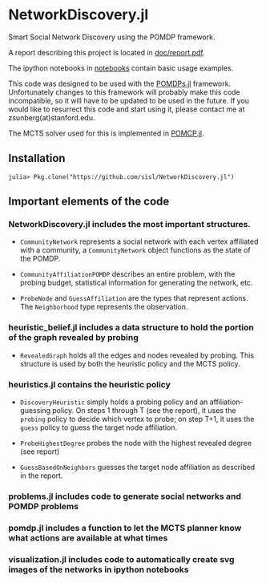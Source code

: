 # NetworkDiscovery.jl

Smart Social Network Discovery using the POMDP framework.

A report describing this project is located in [doc/report.pdf](https://github.com/sisl/NetworkDiscovery.jl/blob/master/doc/report.pdf).

The ipython notebooks in [notebooks](https://github.com/sisl/NetworkDiscovery.jl/tree/master/notebooks) contain basic usage examples.

This code was designed to be used with the [POMDPs.jl](https://github.com/sisl/POMDPs.jl) framework. Unfortunately changes to this framework will probably make this code incompatible, so it will have to be updated to be used in the future. If you would like to resurrect this code and start using it, please contact me at zsunberg(at)stanford.edu.

The MCTS solver used for this is implemented in [POMCP.jl](https://github.com/sisl/POMCP.jl).

## Installation

```
julia> Pkg.clone("https://github.com/sisl/NetworkDiscovery.jl")
```

## Important elements of the code

### NetworkDiscovery.jl includes the most important structures.

* `CommunityNetwork` represents a social network with each vertex affiliated with a community, a `CommunityNetwork` object functions as the state of the POMDP.

* `CommunityAffiliationPOMDP` describes an entire problem, with the probing budget, statistical information for generating the network, etc.

* `ProbeNode` and `GuessAffiliation` are the types that represent actions. The `Neighborhood` type represents the observation.

### heuristic_belief.jl includes a data structure to hold the portion of the graph revealed by probing

* `RevealedGraph` holds all the edges and nodes revealed by probing. This structure is used by both the heuristic policy and the MCTS policy.

### heuristics.jl contains the heuristic policy

* `DiscoveryHeuristic` simply holds a probing policy and an affiliation-guessing policy. On steps 1 through T (see the report), it uses the `probing` policy to decide which vertex to probe; on step T+1, it uses the `guess` policy to guess the target node affiliation.

* `ProbeHighestDegree` probes the node with the highest revealed degree (see report)

* `GuessBasedOnNeighbors` guesses the target node affiliation as described in the report.

### problems.jl includes code to generate social networks and POMDP problems

### pomdp.jl includes a function to let the MCTS planner know what actions are available at what times

### visualization.jl includes code to automatically create svg images of the networks in ipython notebooks
